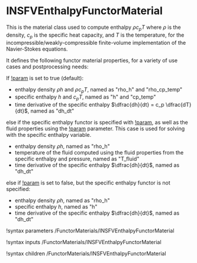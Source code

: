 # INSFVEnthalpyFunctorMaterial

This is the material class used to compute enthalpy $\rho c_p T$ where $\rho$ is the density, $c_p$
is the specific heat capacity, and $T$ is the temperature, for the incompressible/weakly-compressible
finite-volume implementation of the Navier-Stokes equations.

It defines the following functor material properties, for a variety of use cases and postprocessing needs:

If [!param](/FunctorMaterials/INSFVEnthalpyFunctorMaterial/assumed_constant_cp) is set to true (default):

- enthalpy density $\rho h$ and $\rho c_p T$, named as "rho_h" and "rho_cp_temp"
- specific enthalpy $h$ and $c_p T$, named as "h" and "cp_temp"
- time derivative of the specific enthalpy $\dfrac{dh}{dt} = c_p \dfrac{dT}{dt}$, named as "dh_dt"


else if the specific enthalpy functor is specified with [!param](/FunctorMaterials/INSFVEnthalpyFunctorMaterial/h_in),
as well as the fluid properties using the [!param](/FunctorMaterials/INSFVEnthalpyFunctorMaterial/fp) parameter. This
case is used for solving with the specific enthalpy variable.

- enthalpy density $\rho h$, named as "rho_h"
- temperature of the fluid computed using the fluid properties from the specific enthalpy and pressure, named as "T_fluid"
- time derivative of the specific enthalpy $\dfrac{dh}{dt}$, named as "dh_dt"


else if [!param](/FunctorMaterials/INSFVEnthalpyFunctorMaterial/assumed_constant_cp) is set to false,
but the specific enthalpy functor is not specified:

- enthalpy density $\rho h$, named as "rho_h"
- specific enthalpy $h$, named as "h"
- time derivative of the specific enthalpy $\dfrac{dh}{dt}$, named as "dh_dt"


!syntax parameters /FunctorMaterials/INSFVEnthalpyFunctorMaterial

!syntax inputs /FunctorMaterials/INSFVEnthalpyFunctorMaterial

!syntax children /FunctorMaterials/INSFVEnthalpyFunctorMaterial
